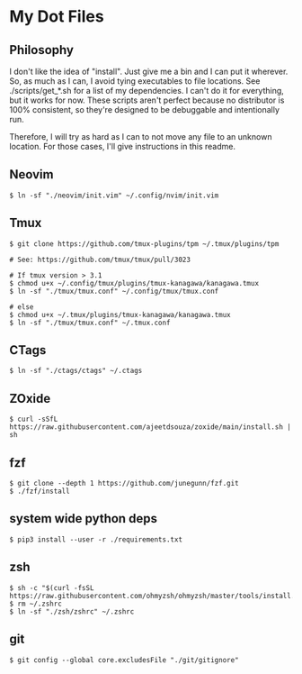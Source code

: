# My Dot Files

## Philosophy
I don't like the idea of "install". Just give me a bin and I can put it wherever. So, as much as I can, I avoid tying executables to file locations. See ./scripts/get_\*.sh for a list of my dependencies. I can't do it for everything, but it works for now. These scripts aren't perfect because no distributor is 100% consistent, so they're designed to be debuggable and intentionally run.

Therefore, I will try as hard as I can to not move any file to an unknown location. For those cases, I'll give instructions in this readme.

## Neovim
```
$ ln -sf "./neovim/init.vim" ~/.config/nvim/init.vim
```

## Tmux
```
$ git clone https://github.com/tmux-plugins/tpm ~/.tmux/plugins/tpm

# See: https://github.com/tmux/tmux/pull/3023

# If tmux version > 3.1
$ chmod u+x ~/.config/tmux/plugins/tmux-kanagawa/kanagawa.tmux
$ ln -sf "./tmux/tmux.conf" ~/.config/tmux/tmux.conf

# else
$ chmod u+x ~/.tmux/plugins/tmux-kanagawa/kanagawa.tmux
$ ln -sf "./tmux/tmux.conf" ~/.tmux.conf
```

## CTags
```
$ ln -sf "./ctags/ctags" ~/.ctags
```

## ZOxide
```
$ curl -sSfL https://raw.githubusercontent.com/ajeetdsouza/zoxide/main/install.sh | sh
```

## fzf
```
$ git clone --depth 1 https://github.com/junegunn/fzf.git
$ ./fzf/install
```

## system wide python deps 
```
$ pip3 install --user -r ./requirements.txt
```

## zsh 
```
$ sh -c "$(curl -fsSL https://raw.githubusercontent.com/ohmyzsh/ohmyzsh/master/tools/install.sh)"
$ rm ~/.zshrc
$ ln -sf "./zsh/zshrc" ~/.zshrc
```

## git
```
$ git config --global core.excludesFile "./git/gitignore"
```

